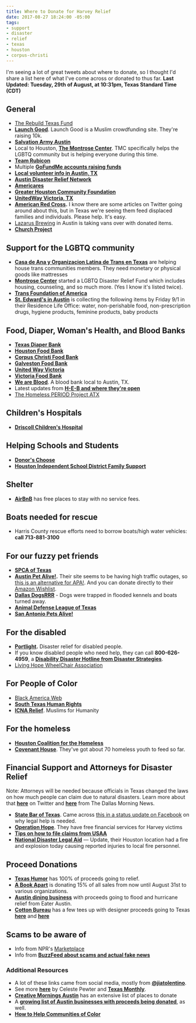 ```yaml
---
title: Where to Donate for Harvey Relief
date: 2017-08-27 18:24:00 -05:00
tags:
- support
- disaster
- relief
- texas
- houston
- corpus-christi
---
```


 I'm seeing a lot of great tweets about where to donate, so I thought I'd share a list here of what I've come across or donated to thus far. **Last Updated: Tuesday, 29th of August, at 10:31pm, Texas Standard Time (CDT)**

## General
- [The Rebuild Texas Fund](https://www.rebuildtx.org/)
- **[Launch Good](https://www.launchgood.com/project/storm_harvey_emergency_response#!/)**. Launch Good is a Muslim crowdfunding site. They're raising 10k.
- **[Salvation Army Austin](https://give.salvationarmyusa.org/site/Donation2;jsessionid=00000000.app340b?df_id=27651&mfc_pref=T&27651.donation=form1&NONCE_TOKEN=09144B4DDAFD7687A8B0C5937B421EC6)**
- Local to Houston, **[The Montrose Center](https://my.reason2race.com/DNicol/HurricaneHarveyLGBTQDisasterReliefFund2017)**. TMC specifically helps the LGBTQ community but is helping everyone during this time.
- **[Team Rubicon](https://teamrubiconusa.org/)**
- Multiple **[GoFundMe accounts raising funds](https://www.gofundme.com/hurricaneharvey)**
- **[Local volunteer info in Austin, TX](http://austintexas.gov/help)**
- **[Austin Disaster Relief Network](https://adrn.org/disaster-relief/hurricaneharvey/)**
- **[Americares](https://secure.americares.org/site/Donation2?df_id=22188&mfc_pref=T&22188.donation=form1&_ga=2.27797372.1946876975.1503855566-771809081.1503855566)**
- **[Greater Houston Community Foundation](http://ghcf.org/hurricane-relief/)**
- **[UnitedWay Victoria, TX](unitedwayvictoria.org/help )**
- **[American Red Cross](https://www.redcross.org/donate/hurricane-harvey?campname=Harvey&campmedium=aspot).** I know there are some articles on Twitter going around about this, but in Texas we're seeing them feed displaced families and individuals. Please help. It's easy.
- [Lazarus Brewing](http://www.lazarusbrewing.com/) in Austin is taking vans over with donated items. 
- **[Church Project](http://www.churchproject.org/hurricaneharveyresponse)**



## Support for the LGBTQ community
- **[Casa de Ana y Organizacion Latina de Trans en Texas](http://www.latinatranstexas.org/)** are helping house trans communities members. They need monetary or physical goods like mattresses
- **[Montrose Center](https://my.reason2race.com/DNicol/HurricaneHarveyLGBTQDisasterReliefFund2017)** started a LGBTQ Disaster Relief Fund which includes housing, counseling, and so much more. (Yes I know it's listed twice).
- **[Trans Foundation of America
](http://www.tfahouston.com/all-catagories/news/trans-relief-fund/)**
- **[St. Edward's in Austin](https://www.stedwards.edu/campus-living/housing/housing-services)** is collecting the following items by Friday 9/1 in their Residence Life Office: water, non-perishable food, non-prescription drugs, hygiene products, feminine products, baby products

## Food, Diaper, Woman's Health, and Blood Banks
- **[Texas Diaper Bank](texasdiaperbank.org/)**
- **[Houston Food Bank](http://www.houstonfoodbank.org/donate/donate-money/)**
- **[Corpus Christi Food Bank](http://www.foodbankcc.com/)**
- **[Galveston Food Bank](http://www.galvestoncountyfoodbank.org/)**
- **[United Way Victoria](https://www.unitedwayvictoria.org/help)**
- **[Victoria Food Bank](http://www.victoriafoodbank.org/)**
- **[We are Blood](www.weareblood.org/donate-blood/donation-locations)**. A blood bank local to Austin, TX.
- Latest updates from **[H-E-B and where they're open](https://www.heb.com/static-page/Disaster-Relief)**
- [The Homeless PERIOD Project ATX](https://www.youcaring.com/frontstepshomelessshelter-785947)

## Children's Hospitals
- **[Driscoll Children's Hospital](https://co.clickandpledge.com/advanced/default.aspx?wid=45664)**

## Helping Schools and Students
- **[Donor's Choose](https://www.donorschoose.org/hurricane-harvey)**
- **[Houston Independent School District Family Support](http://www.houstonisd.org/Page/164281)**

## Shelter
- **[AirBnB](https://www.airbnb.com/disaster/hurricaneharveyevacuees?sf109003285=1)** has free places to stay with no service fees. 

## Boats needed for rescue
- Harris County rescue efforts need to borrow boats/high water vehicles: **call 713-881-3100**

## For our fuzzy pet friends
- **[SPCA of Texas](http://spca.org/give)**
- **[Austin Pet Alive!](https://www.austinpetsalive.org/hurricane-harvey-evacuations/).** Their site seems to be having high traffic outages, so [this is an alternative for APA!](https://t.co/pGfccAoGQe). And you can donate directly to their [Amazon Wishlist](https://www.amazon.com/registry/wishlist/E82TAHUQLYW8/ref=cm_sw_r_cp_ep_ws_o.dOzb4M9214S).
- **[Dallas DogsRRR](https://www.dallasdogrrr.org/)** - Dogs were trapped in flooded kennels and boats turned away.
- **[Animal Defense League of Texas](https://adltexas.org/)**
- **[San Antonio Pets Alive!](http://www.sanantoniopetsalive.org/)**

## For the disabled
- **[Portlight](http://portlight.org).** Disaster relief for disabled people.
- If you know disabled people who need help, they can call **800-626-4959**, a **[Disability Disaster Hotline from Disaster Strategies](http://disasterstrategies.org/application/files/3815/0370/1936/DisasterSurvivors-Hotline.pdf)**.
- [Living Hope WheelChair Association](http://www.lhwassociation.org/donate)

## For People of Color
- [Black America Web ](https://blackamericaweb.com/black-america-web-relief-fund/)
- **[South Texas Human Rights](https://southtexashumanrights.org/make-a-donation/)**
- **[ICNA Relief](https://www.icnarelief.org/wp/)**. Muslims for Humanity

## For the homeless
- **[Houston Coalition for the Homeless](https://www.homelesshouston.org/take-action/donate/)**
- **[Covenant House](https://www.covenanthouse.org/donation-options/donate-now)**. They've got about 70 homeless youth to feed so far.

## Financial Support and Attorneys for Disaster Relief
Note: Attorneys will be needed because officials in Texas changed the laws on how much people can claim due to natural disasters. Learn more about that **[here](https://twitter.com/MsSamAdams/status/902202431542525953)** on Twitter and **[here](https://www.dallasnews.com/news/texas-legislature/2017/08/28/lawyers-harvey-victims-file-insurance-claims-law-changes-sept-1-risk-losing-money)** from The Dallas Morning News.

- **[State Bar of Texas](https://www.texasbar.com/AM/Template.cfm?Section=Disaster_Relief_Resources1&Template=%2FCM%2FHTMLDisplay.cfm&ContentID=29730)**. Came across [this in a status update on Facebook](https://www.facebook.com/ivan.turingan/posts/1649329761766524) on why legal help is needed.
- **[Operation Hope](https://www.operationhope.org/hope-coalition-america)**. They have free financial services for Harvey victims
- **[Tips on how to file claims from USAA](https://communities.usaa.com/t5/USAA-News/USAA-Offers-Tips-on-How-to-File-Claims-After-Hurricane-Harvey/ba-p/135513?sf61899364=1)**
- **[National Disaster Legal Aid](https://www.disasterlegalaid.org/)** — Update, their Houston location had a fire and explosion today causing reported injuries to local fire personnel.

## Proceed Donations
- **[Texas Humor](https://txhumor.com/)** has 100% of proceeds going to relief.
- **[A Book Apart](https://abookapart.com/blogs/press/hurricane-harvey)** is donating 15% of all sales from now until August 31st to various organizations.
- **[Austin dining business](http://dining.blog.austin360.com/2017/08/28/austin-restaurants-and-bars-donating-to-hurricane-harvey-flood-relief/)** with proceeds going to flood and hurricane relief from Eater Austin.
- **[Cotton Bureau](http://www.cottonbureau.com)** has a few tees up with designer proceeds going to Texas **[here](https://cottonbureau.com/products/texas-4)** and **[here](https://cottonbureau.com/products/lets-do-it-for-texas-yall)**

## Scams to be aware of
- Info from NPR's [Marketplace](https://www.marketplace.org/2017/08/29/life/hurricane-harvey-flooding-dredges-scams-and-hoaxes)
- Info from **[BuzzFeed about scams and actual fake news](https://www.buzzfeed.com/mbvd/false-information-about-texas-storm?utm_term=.lw2r7A4lV#.btx8xAWlX)**

### Additional Resources
- A lot of these links came from social media, mostly from **[@jiatolentino](https://twitter.com/jiatolentino/status/901851531577884674)**. 
- See more **[here](https://medium.com/@Celeste_pewter/how-to-help-the-victims-of-hurricane-harvey-f876ae7e7ed)** by Celeste Pewter and **[Texas Monthly](http://www.texasmonthly.com/the-daily-post/ways-can-help-people-hurricane-harvey/)**. 
- **[Creative Mornings Austin](https://docs.google.com/document/d/1ETBukCFXjV6hhSfKU2qE0tjvas6PqFt2pKhmKkg2f5A/edit)** has an extensive list of places to donate 
- A **[growing list of Austin businesses with proceeds being donated](https://docs.google.com/spreadsheets/d/1t-qHvcOa7ukKi2pqqDdSFhAj-w8vXhbvtIib0rT7MYA/edit#gid=0)**, as well.
- **[How to Help Communities of Color](http://www.colorlines.com/articles/how-donate-money-and-other-aid-communities-color-houston)**
